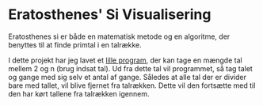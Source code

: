 # Eratosthenes' Si Visualisering

Eratosthenes si er både en matematisk metode og en algoritme, der benyttes til at finde primtal i en talrække.

I dette projekt har jeg lavet et [lille program](), der kan tage en mængde tal mellem 2 og n (brug indsat tal). Ud fra dette tal vil programmet, så tag talet og gange med sig selv et antal af gange. Således at alle tal der er divider bare med tallet, vil blive fjernet fra talrækken. Dette vil den fortsætte med til den har kørt tallene fra talrækken igennem.

